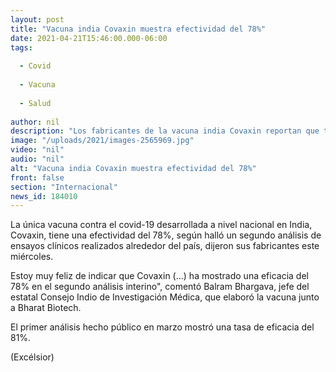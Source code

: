 ```yaml
---
layout: post
title: "Vacuna india Covaxin muestra efectividad del 78%"
date: 2021-04-21T15:46:00.000-06:00
tags:
  
  - Covid
  
  - Vacuna
  
  - Salud
  
author: nil
description: "Los fabricantes de la vacuna india Covaxin reportan que tiene una efectividad del 78% contra el covid-19, conforme a un segundo análisis de ensayos clínicos"
image: "/uploads/2021/images-2565969.jpg"
video: "nil"
audio: "nil"
alt: "Vacuna india Covaxin muestra efectividad del 78%"
front: false
section: "Internacional"
news_id: 184010
---
```


La única vacuna contra el covid-19 desarrollada a nivel nacional en India, Covaxin, tiene una efectividad del 78%, según halló un segundo análisis de ensayos clínicos realizados alrededor del país, dijeron sus fabricantes este miércoles.

Estoy muy feliz de indicar que Covaxin (...) ha mostrado una eficacia del 78% en el segundo análisis interino", comentó Balram Bhargava, jefe del estatal Consejo Indio de Investigación Médica, que elaboró la vacuna junto a Bharat Biotech.

El primer análisis hecho público en marzo mostró una tasa de eficacia del 81%.

(Excélsior)